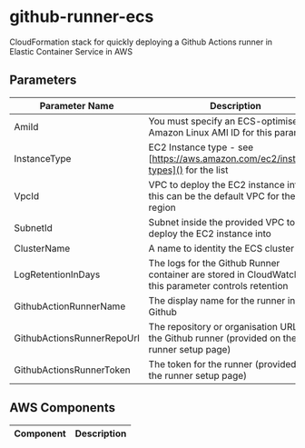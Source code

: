 # github-runner-ecs
CloudFormation stack for quickly deploying a Github Actions runner in Elastic Container Service in AWS

## Parameters
| Parameter Name | Description |
|----------------|-------------|
| AmiId | You must specify an ECS-optimised Amazon Linux AMI ID for this parameter |
| InstanceType | EC2 Instance type - see [https://aws.amazon.com/ec2/instance-types]() for the list |
| VpcId | VPC to deploy the EC2 instance into - this can be the default VPC for the region |
| SubnetId | Subnet inside the provided VPC to deploy the EC2 instance into |
| ClusterName | A name to identity the ECS cluster |
| LogRetentionInDays | The logs for the Github Runner container are stored in CloudWatch and this parameter controls retention |
| GithubActionRunnerName | The display name for the runner in Github |
| GithubActionsRunnerRepoUrl | The repository or organisation URL of the Github runner (provided on the runner setup page) |
| GithubActionsRunnerToken | The token for the runner (provided on the runner setup page) |

## AWS Components
| Component | Description |
|-----------|-------------|

